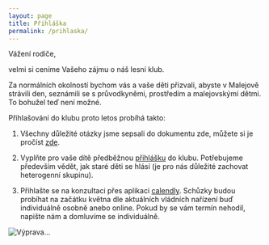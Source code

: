 ```yaml
---
layout: page
title: Přihláška
permalink: /prihlaska/
---
```

Vážení rodiče,

velmi si ceníme Vašeho zájmu o náš lesní klub. 

Za normálních okolností bychom vás a vaše děti přizvali, abyste v Malejově strávili den, seznámili se s průvodkyněmi, prostředím a malejovskými dětmi. To bohužel teď není možné. 

Přihlašování do klubu proto letos probíhá takto:

1) Všechny důležité otázky jsme sepsali do dokumentu zde, můžete si je pročíst [zde](https://docs.google.com/document/d/1zJpjLc7XM3f1nceY1aRLYEvbdede05pTLyFmvbSQpJ0/edit).

2) Vyplňte pro vaše dítě předběžnou [přihlášku](https://forms.gle/xnqUmQ5nVYmsKPnj7) do klubu. Potřebujeme především vědět, jak staré děti se hlásí (je pro nás důležité zachovat heterogenní skupinu). 

3) Přihlašte se na konzultaci přes aplikaci [calendly](https://calendly.com/lkmalejov/konzultace-pro-nove-rodice?month=2021-05). Schůzky budou probíhat na začátku května dle aktuálních vládních nařízení buď individuálně osobně anebo online. Pokud by se vám termín nehodil, napište nám a domluvíme se individuálně.


![Výprava...](/assets/gallery/2019-11-13_10-08-24.jpg)
